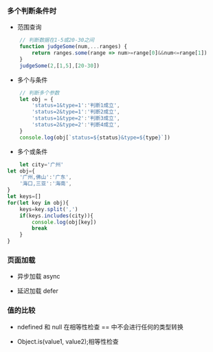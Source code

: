 ### 多个判断条件时

* 范围查询

```js
    // 判断数据在1-5或20-30之间
    function judgeSome(num,...ranges) {
        return ranges.some(range => num>=range[0]&&num<=range[1])
    }
    judgeSome(2,[1,5],[20-30])
```
* 多个与条件

```js
    // 判断多个参数
    let obj = {
        'status=1&type=1':'判断1成立',
        'status=2&type=1':'判断2成立',
        'status=1&type=2':'判断3成立',
        'status=2&type=2':'判断4成立',
    }
    console.log(obj[`status=${status}&type=${type}`]) 
```

* 多个或条件
```js
    let city='广州'
let obj={
    '广州,佛山':'广东',
    '海口,三亚':'海南',
}
let keys=[]
for(let key in obj){
    keys=key.split(',')
    if(keys.includes(city)){
        console.log(obj[key])
        break
    }
}
```

### 页面加载

* 异步加载 async

* 延迟加载 defer

### 值的比较

* ndefined 和 null 在相等性检查 == 中不会进行任何的类型转换

* Object.is(value1, value2);相等性检查